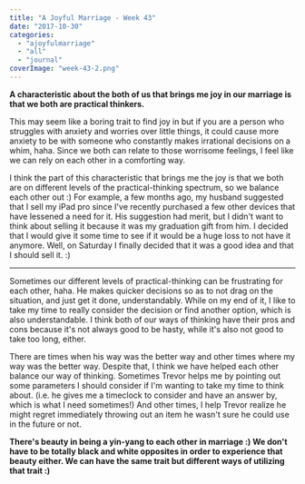 ```yaml
---
title: "A Joyful Marriage - Week 43"
date: "2017-10-30"
categories: 
  - "ajoyfulmarriage"
  - "all"
  - "journal"
coverImage: "week-43-2.png"
---
```


**A characteristic about the both of us that brings me joy in our marriage is that we both are practical thinkers.**

This may seem like a boring trait to find joy in but if you are a person who struggles with anxiety and worries over little things, it could cause more anxiety to be with someone who constantly makes irrational decisions on a whim, haha. Since we both can relate to those worrisome feelings, I feel like we can rely on each other in a comforting way.

I think the part of this characteristic that brings me the joy is that we both are on different levels of the practical-thinking spectrum, so we balance each other out :) For example, a few months ago, my husband suggested that I sell my iPad pro since I've recently purchased a few other devices that have lessened a need for it. His suggestion had merit, but I didn't want to think about selling it because it was my graduation gift from him. I decided that I would give it some time to see if it would be a huge loss to not have it anymore. Well, on Saturday I finally decided that it was a good idea and that I should sell it. :)

* * *

Sometimes our different levels of practical-thinking can be frustrating for each other, haha. He makes quicker decisions so as to not drag on the situation, and just get it done, understandably. While on my end of it, I like to take my time to really consider the decision or find another option, which is also understandable. I think both of our ways of thinking have their pros and cons because it's not always good to be hasty, while it's also not good to take too long, either.

There are times when his way was the better way and other times where my way was the better way. Despite that, I think we have helped each other balance our way of thinking. Sometimes Trevor helps me by pointing out some parameters I should consider if I'm wanting to take my time to think about. (i.e. he gives me a timeclock to consider and have an answer by, which is what I need sometimes!) And other times, I help Trevor realize he might regret immediately throwing out an item he wasn't sure he could use in the future or not.

**There's beauty in being a yin-yang to each other in marriage :) We don't have to be totally black and white opposites in order to experience that beauty either. We can have the same trait but different ways of utilizing that trait :)**
